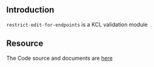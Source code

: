 ## Introduction

`restrict-edit-for-endpoints` is a KCL validation module

## Resource

The Code source and documents are [here](https://github.com/kcl-lang/modules/tree/main/restrict-edit-for-endpoints)
